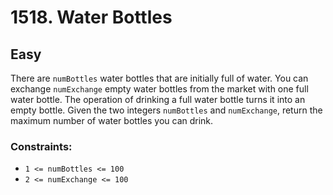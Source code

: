# 1518. Water Bottles

## Easy

There are `numBottles` water bottles that are initially full of water. You can exchange `numExchange` empty water
bottles from the market with one full water bottle. The operation of drinking a full water bottle turns it into an empty
bottle. Given the two integers `numBottles` and `numExchange`, return the maximum number of water bottles you can drink.

### Constraints:

- `1 <= numBottles <= 100`
- `2 <= numExchange <= 100`
